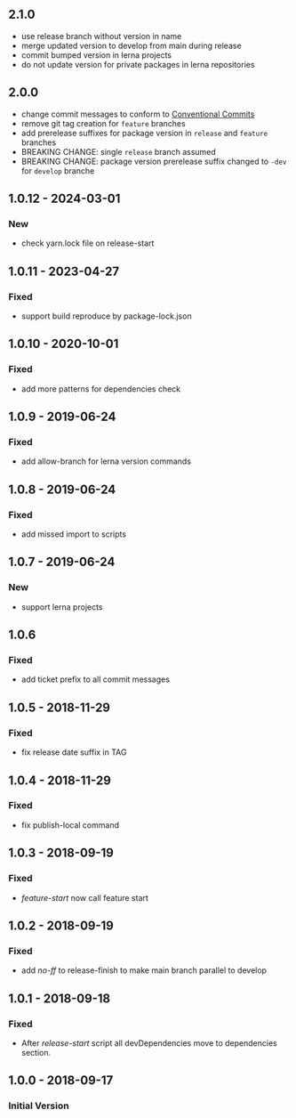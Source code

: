 ## 2.1.0
- use release branch without version in name
- merge updated version to develop from main during release
- commit bumped version in lerna projects
- do not update version for private packages in lerna repositories

## 2.0.0
- change commit messages to conform to [Conventional Commits](https://www.conventionalcommits.org/en/v1.0.0/)
- remove git tag creation for `feature` branches
- add prerelease suffixes for package version in `release` and `feature` branches
- BREAKING CHANGE: single `release` branch assumed
- BREAKING CHANGE: package version prerelease suffix changed to `-dev` for `develop` branche

## 1.0.12 - 2024-03-01

### New

- check yarn.lock file on release-start

## 1.0.11 - 2023-04-27

### Fixed

- support build reproduce by package-lock.json

## 1.0.10 - 2020-10-01

### Fixed

- add more patterns for dependencies check

## 1.0.9 - 2019-06-24

### Fixed

- add allow-branch for lerna version commands

## 1.0.8 - 2019-06-24
### Fixed
- add missed import to scripts

## 1.0.7 - 2019-06-24
### New
- support lerna projects

## 1.0.6
### Fixed

- add ticket prefix to all commit messages

## 1.0.5 - 2018-11-29
### Fixed
- fix release date suffix in TAG

## 1.0.4 - 2018-11-29
### Fixed
- fix publish-local command

## 1.0.3 - 2018-09-19
### Fixed
- _feature-start_ now call feature start

## 1.0.2 - 2018-09-19
### Fixed

- add _no-ff_ to release-finish to make main branch parallel to develop

## 1.0.1 - 2018-09-18
### Fixed
- After _release-start_ script all devDependencies move to dependencies section.

## 1.0.0 - 2018-09-17
### Initial Version
  